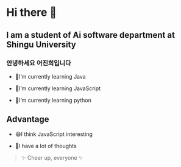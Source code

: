# Hi there 👋

## I am a student of Ai software department at Shingu University

### 안녕하세요 어진희입니다


- 🔭I’m currently learning Java

- 🌱I’m currently learning JavaScript

- 👯I’m currently learning python


## Advantage

- 😄I think JavaScript interesting

- 🤔I have a lot of thoughts






>✨ Cheer up, everyone ✨


<!--
**Eojinhee/Eojinhee** is a ✨ _special_ ✨ repository because its `README.md` (this file) appears on your GitHub profile.

Here are some ideas to get you started:

- 🔭 I’m currently working on ...
- 🌱 I’m currently learning ...
- 👯 I’m looking to collaborate on ...
- 🤔 I’m looking for help with ...
- 💬 Ask me about ...
- 📫 How to reach me: ...
- 😄 Pronouns: ...
- ⚡ Fun fact: ...
-->
